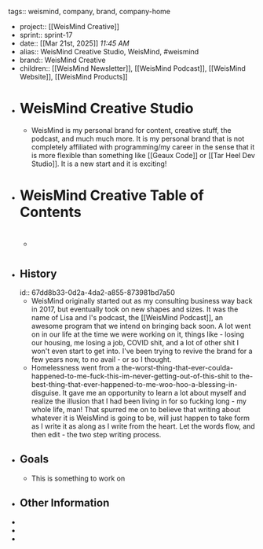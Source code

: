 tags:: weismind, company, brand, company-home

- project:: [[WeisMind Creative]]
- sprint:: sprint-17
- date:: [[Mar 21st, 2025]] *11:45 AM*
- alias:: WeisMind Creative Studio, WeisMind, #weismind
- brand:: WeisMind Creative
- children:: [[WeisMind Newsletter]], [[WeisMind Podcast]], [[WeisMind Website]], [[WeisMind Products]]
- # WeisMind Creative Studio
	- WeisMind is my personal brand for content, creative stuff, the podcast, and much much more. It is my personal brand that is not completely affiliated with programming/my career in the sense that it is more flexible than something like [[Geaux Code]] or [[Tar Heel Dev Studio]]. It is a new start and it is exciting!
- # WeisMind Creative Table of Contents
	- #
- ## History
  id:: 67dd8b33-0d2a-4da2-a855-873981bd7a50
	- WeisMind originally started out as my consulting business way back in 2017, but eventually took on new shapes and sizes. It was the name of Lisa and I's podcast, the [[WeisMind Podcast]], an awesome program that we intend on bringing back soon. A lot went on in our life at the time we were working on it, things like - losing our housing, me losing a job, COVID shit, and a lot of other shit I won't even start to get into. I've been trying to revive the brand for a few years now, to no avail - or so I thought.
	- Homelessness went from a the-worst-thing-that-ever-coulda-happened-to-me-fuck-this-im-never-getting-out-of-this-shit to the-best-thing-that-ever-happened-to-me-woo-hoo-a-blessing-in-disguise. It gave me an opportunity to learn a lot about myself and realize the illusion that I had been living in for so fucking long - my whole life, man! That spurred me on to believe that writing about whatever it is WeisMind is going to be, will just happen to take form as I write it as along as I write from the heart. Let the words flow, and then edit - the two step writing process.
- ## Goals
	- This is something to work on
- ## Other Information
-
-
-